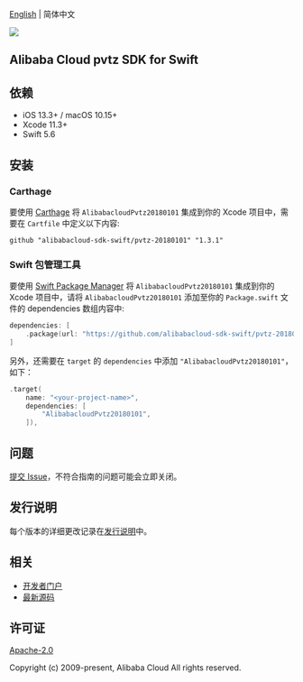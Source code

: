 [English](README.md) | 简体中文

![](https://aliyunsdk-pages.alicdn.com/icons/AlibabaCloud.svg)

## Alibaba Cloud pvtz SDK for Swift

## 依赖

- iOS 13.3+ / macOS 10.15+
- Xcode 11.3+
- Swift 5.6

## 安装

### Carthage

要使用 [Carthage](https://github.com/Carthage/Carthage) 将 `AlibabacloudPvtz20180101` 集成到你的 Xcode 项目中，需要在 `Cartfile` 中定义以下内容:

```ogdl
github "alibabacloud-sdk-swift/pvtz-20180101" "1.3.1"
```

### Swift 包管理工具

要使用 [Swift Package Manager](https://swift.org/package-manager/) 将 `AlibabacloudPvtz20180101` 集成到你的 Xcode 项目中，请将 `AlibabacloudPvtz20180101` 添加至你的 `Package.swift` 文件的 dependencies 数组内容中:

```swift
dependencies: [
    .package(url: "https://github.com/alibabacloud-sdk-swift/pvtz-20180101.git", from: "1.3.1")
]
```

另外，还需要在 `target` 的 `dependencies` 中添加 `"AlibabacloudPvtz20180101"`，如下：

```swift
.target(
    name: "<your-project-name>",
    dependencies: [
        "AlibabacloudPvtz20180101",
    ]),
```

## 问题

[提交 Issue](https://github.com/alibabacloud-sdk-swift/pvtz-20180101/issues/new)，不符合指南的问题可能会立即关闭。

## 发行说明

每个版本的详细更改记录在[发行说明](./ChangeLog.txt)中。

## 相关

* [开发者门户](https://next.api.aliyun.com/home)
* [最新源码](https://github.com/alibabacloud-sdk-swift/pvtz-20180101)

## 许可证

[Apache-2.0](http://www.apache.org/licenses/LICENSE-2.0)

Copyright (c) 2009-present, Alibaba Cloud All rights reserved.
